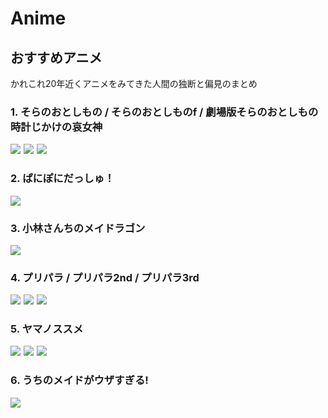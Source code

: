 # Anime

<!-- js/mokuji.js -->
<div class="mokuji" first="3" last="3"></div>
<script src="js/mokuji.js"></script>

## おすすめアニメ

かれこれ20年近くアニメをみてきた人間の独断と偏見のまとめ

### 1. そらのおとしもの / そらのおとしものf / 劇場版そらのおとしもの 時計じかけの哀女神

<a href="https://www.amazon.co.jp/%E3%83%A6%E3%82%A6%E3%82%B7%E3%83%A3%E5%A4%A7%E5%9C%B0%E3%81%AB%E8%B5%B7%E3%81%A4/dp/B00FNG18ZC/ref=as_li_ss_il?ie=UTF8&qid=1551379037&sr=8-1&keywords=%E3%81%9D%E3%82%89%E3%81%AE%E3%81%8A%E3%81%A8%E3%81%97%E3%82%82%E3%81%AE&linkCode=li3&tag=infirmaria112-22&linkId=28995a11b067d164c4af751abe602803&language=ja_JP" target="_blank"><img border="0" src="//ws-fe.amazon-adsystem.com/widgets/q?_encoding=UTF8&ASIN=B00FNG18ZC&Format=_SL250_&ID=AsinImage&MarketPlace=JP&ServiceVersion=20070822&WS=1&tag=infirmaria112-22&language=ja_JP" ></a><img src="https://ir-jp.amazon-adsystem.com/e/ir?t=infirmaria112-22&language=ja_JP&l=li3&o=9&a=B00FNG18ZC" width="1" height="1" border="0" alt="" style="border:none !important; margin:0px !important;" />
<a href="https://www.amazon.co.jp/%E3%82%AD%E3%83%9F%E3%83%A2%E8%84%B1%E3%82%B2-%E5%B8%B0%E3%83%83%E3%83%86%E3%82%AD%E3%82%BF%E3%83%A6%E3%82%A6%E3%82%B7%E3%83%A3/dp/B00FNGJEOY/ref=as_li_ss_il?ie=UTF8&qid=1551379037&sr=8-3&keywords=%E3%81%9D%E3%82%89%E3%81%AE%E3%81%8A%E3%81%A8%E3%81%97%E3%82%82%E3%81%AE&linkCode=li3&tag=infirmaria112-22&linkId=07f383b60e13667c2db8ca54fc01f650&language=ja_JP" target="_blank"><img border="0" src="//ws-fe.amazon-adsystem.com/widgets/q?_encoding=UTF8&ASIN=B00FNGJEOY&Format=_SL250_&ID=AsinImage&MarketPlace=JP&ServiceVersion=20070822&WS=1&tag=infirmaria112-22&language=ja_JP" ></a><img src="https://ir-jp.amazon-adsystem.com/e/ir?t=infirmaria112-22&language=ja_JP&l=li3&o=9&a=B00FNGJEOY" width="1" height="1" border="0" alt="" style="border:none !important; margin:0px !important;" />
<a href="https://www.amazon.co.jp/%E5%8A%87%E5%A0%B4%E7%89%88%E3%81%9D%E3%82%89%E3%81%AE%E3%81%8A%E3%81%A8%E3%81%97%E3%82%82%E3%81%AE-%E6%99%82%E8%A8%88%E3%81%98%E3%81%8B%E3%81%91%E3%81%AE%E5%93%80%E5%A5%B3%E7%A5%9E-%E4%BF%9D%E5%BF%97%E7%B7%8F%E4%B8%80%E6%9C%97/dp/B07GDSDM6P/ref=as_li_ss_il?ie=UTF8&qid=1551379037&sr=8-7&keywords=%E3%81%9D%E3%82%89%E3%81%AE%E3%81%8A%E3%81%A8%E3%81%97%E3%82%82%E3%81%AE&linkCode=li3&tag=infirmaria112-22&linkId=761ad2a4c1c2560460a96e12d0e11480&language=ja_JP" target="_blank"><img border="0" src="//ws-fe.amazon-adsystem.com/widgets/q?_encoding=UTF8&ASIN=B07GDSDM6P&Format=_SL250_&ID=AsinImage&MarketPlace=JP&ServiceVersion=20070822&WS=1&tag=infirmaria112-22&language=ja_JP" ></a><img src="https://ir-jp.amazon-adsystem.com/e/ir?t=infirmaria112-22&language=ja_JP&l=li3&o=9&a=B07GDSDM6P" width="1" height="1" border="0" alt="" style="border:none !important; margin:0px !important;" />

### 2. ぱにぽにだっしゅ！

<a href="https://www.amazon.co.jp/%E3%81%B1%E3%81%AB%E3%81%BD%E3%81%AB%E3%81%A0%E3%81%A3%E3%81%97%E3%82%85-Blu-ray-BOX-%E5%88%9D%E5%9B%9E%E9%99%90%E5%AE%9A%E7%89%88-%E6%96%8E%E8%97%A4%E5%8D%83%E5%92%8C/dp/B06VXG62QL/ref=as_li_ss_il?ie=UTF8&qid=1551379136&sr=8-1&keywords=%E3%81%B1%E3%81%AB%E3%81%BD%E3%81%AB%E3%81%A0%E3%81%A3%E3%81%97%E3%82%85%EF%BC%81&linkCode=li3&tag=infirmaria112-22&linkId=de08095a4e1dd249b26818cd85935a43&language=ja_JP" target="_blank"><img border="0" src="//ws-fe.amazon-adsystem.com/widgets/q?_encoding=UTF8&ASIN=B06VXG62QL&Format=_SL250_&ID=AsinImage&MarketPlace=JP&ServiceVersion=20070822&WS=1&tag=infirmaria112-22&language=ja_JP" ></a><img src="https://ir-jp.amazon-adsystem.com/e/ir?t=infirmaria112-22&language=ja_JP&l=li3&o=9&a=B06VXG62QL" width="1" height="1" border="0" alt="" style="border:none !important; margin:0px !important;" />

### 3. 小林さんちのメイドラゴン

<a href="https://www.amazon.co.jp/%E3%80%8C%E7%AC%AC%E4%BA%8C%E3%81%AE%E3%83%89%E3%83%A9%E3%82%B4%E3%83%B3%E3%80%81%E3%82%AB%E3%83%B3%E3%83%8A%EF%BC%81%EF%BC%88%E3%83%8D%E3%82%BF%E3%83%90%E3%83%AC%E5%85%A8%E9%96%8B%E3%81%A7%E3%81%99%E3%81%AD%EF%BC%89%E3%80%8D/dp/B07BNZQF2Z/ref=as_li_ss_il?ie=UTF8&qid=1551379167&sr=8-1&keywords=%E5%B0%8F%E6%9E%97%E3%81%95%E3%82%93%E3%81%A1%E3%81%AE%E3%83%A1%E3%82%A4%E3%83%89%E3%83%A9%E3%82%B4%E3%83%B3&linkCode=li3&tag=infirmaria112-22&linkId=2e79c3f880a6ba469b067693ba6ebae5&language=ja_JP" target="_blank"><img border="0" src="//ws-fe.amazon-adsystem.com/widgets/q?_encoding=UTF8&ASIN=B07BNZQF2Z&Format=_SL250_&ID=AsinImage&MarketPlace=JP&ServiceVersion=20070822&WS=1&tag=infirmaria112-22&language=ja_JP" ></a><img src="https://ir-jp.amazon-adsystem.com/e/ir?t=infirmaria112-22&language=ja_JP&l=li3&o=9&a=B07BNZQF2Z" width="1" height="1" border="0" alt="" style="border:none !important; margin:0px !important;" />

### 4. プリパラ / プリパラ2nd / プリパラ3rd

<a href="https://www.amazon.co.jp/%E3%82%A2%E3%82%A4%E3%83%89%E3%83%AB%E5%A7%8B%E3%82%81%E3%81%A1%E3%82%83%E3%81%84%E3%81%BE%E3%81%97%E3%81%9F%EF%BC%81/dp/B00W4LK2NS/ref=as_li_ss_il?ie=UTF8&qid=1551379186&sr=8-1&keywords=%E3%83%97%E3%83%AA%E3%83%91%E3%83%A9&linkCode=li3&tag=infirmaria112-22&linkId=733161a044ce344c5ed1162be8fdbbd6&language=ja_JP" target="_blank"><img border="0" src="//ws-fe.amazon-adsystem.com/widgets/q?_encoding=UTF8&ASIN=B00W4LK2NS&Format=_SL250_&ID=AsinImage&MarketPlace=JP&ServiceVersion=20070822&WS=1&tag=infirmaria112-22&language=ja_JP" ></a><img src="https://ir-jp.amazon-adsystem.com/e/ir?t=infirmaria112-22&language=ja_JP&l=li3&o=9&a=B00W4LK2NS" width="1" height="1" border="0" alt="" style="border:none !important; margin:0px !important;" />
<a href="https://www.amazon.co.jp/%E3%81%BE%E3%81%9F%E3%81%BE%E3%81%9F%E3%82%A2%E3%82%A4%E3%83%89%E3%83%AB%E5%A7%8B%E3%82%81%E3%81%A1%E3%82%83%E3%81%84%E3%81%BE%E3%81%97%E3%81%9F%EF%BC%81%EF%BC%9F/dp/B00W4LKI96/ref=as_li_ss_il?ie=UTF8&qid=1551379186&sr=8-3&keywords=%E3%83%97%E3%83%AA%E3%83%91%E3%83%A9&linkCode=li3&tag=infirmaria112-22&linkId=bb8fbf0145c44ffa11de82fc70e95392&language=ja_JP" target="_blank"><img border="0" src="//ws-fe.amazon-adsystem.com/widgets/q?_encoding=UTF8&ASIN=B00W4LKI96&Format=_SL250_&ID=AsinImage&MarketPlace=JP&ServiceVersion=20070822&WS=1&tag=infirmaria112-22&language=ja_JP" ></a><img src="https://ir-jp.amazon-adsystem.com/e/ir?t=infirmaria112-22&language=ja_JP&l=li3&o=9&a=B00W4LKI96" width="1" height="1" border="0" alt="" style="border:none !important; margin:0px !important;" />
<a href="https://www.amazon.co.jp/%E3%83%9E%E3%83%9E%E3%82%A2%E3%82%A4%E3%83%89%E3%83%AB%E5%A7%8B%E3%82%81%E3%81%A1%E3%82%83%E3%81%84%E3%81%BE%E3%81%97%E3%81%9F%EF%BC%81%EF%BC%9F/dp/B01E7L6KB0/ref=as_li_ss_il?ie=UTF8&qid=1551379186&sr=8-2&keywords=%E3%83%97%E3%83%AA%E3%83%91%E3%83%A9&linkCode=li3&tag=infirmaria112-22&linkId=045d83b2b8e12818bf2a7e1f2c63da57&language=ja_JP" target="_blank"><img border="0" src="//ws-fe.amazon-adsystem.com/widgets/q?_encoding=UTF8&ASIN=B01E7L6KB0&Format=_SL250_&ID=AsinImage&MarketPlace=JP&ServiceVersion=20070822&WS=1&tag=infirmaria112-22&language=ja_JP" ></a><img src="https://ir-jp.amazon-adsystem.com/e/ir?t=infirmaria112-22&language=ja_JP&l=li3&o=9&a=B01E7L6KB0" width="1" height="1" border="0" alt="" style="border:none !important; margin:0px !important;" />

### 5. ヤマノススメ

<a href="https://www.amazon.co.jp/%E3%80%90%E4%B8%80%E5%90%88%E7%9B%AE%E3%80%91-%E5%B1%B1%E3%81%A0%E3%81%91%E3%81%AF%E3%83%80%E3%83%A1%EF%BC%81/dp/B00IJKSRKI/ref=as_li_ss_il?ie=UTF8&qid=1551379285&sr=8-5&keywords=%E3%83%A4%E3%83%9E%E3%83%8E%E3%82%B9%E3%82%B9%E3%83%A1&linkCode=li3&tag=infirmaria112-22&linkId=4e2bdab5c3413a032c108ee038b85515&language=ja_JP" target="_blank"><img border="0" src="//ws-fe.amazon-adsystem.com/widgets/q?_encoding=UTF8&ASIN=B00IJKSRKI&Format=_SL250_&ID=AsinImage&MarketPlace=JP&ServiceVersion=20070822&WS=1&tag=infirmaria112-22&language=ja_JP" ></a><img src="https://ir-jp.amazon-adsystem.com/e/ir?t=infirmaria112-22&language=ja_JP&l=li3&o=9&a=B00IJKSRKI" width="1" height="1" border="0" alt="" style="border:none !important; margin:0px !important;" />
<a href="https://www.amazon.co.jp/%E3%83%A4%E3%83%9E%E3%83%8E%E3%82%B9%E3%82%B9%E3%83%A1-%E3%82%BB%E3%82%AB%E3%83%B3%E3%83%89%E3%82%B7%E3%83%BC%E3%82%BA%E3%83%B3%E3%80%90%E6%96%B0%E4%B8%80%E5%90%88%E7%9B%AE%E3%80%91-%E3%83%86%E3%83%B3%E3%83%88%E3%81%AB%E6%B3%8A%E3%81%BE%E3%82%8D%E3%81%86%EF%BC%81/dp/B00M3IYKOO/ref=as_li_ss_il?ie=UTF8&qid=1551379383&sr=8-3&keywords=%E3%83%A4%E3%83%9E%E3%83%8E%E3%82%B9%E3%82%B9%E3%83%A1+%E3%82%BB%E3%82%AB%E3%83%B3%E3%83%89%E3%82%B7%E3%83%BC%E3%82%BA%E3%83%B3&linkCode=li3&tag=infirmaria112-22&linkId=a2da28d35d0b14b59ab04e3c4cf98c49&language=ja_JP" target="_blank"><img border="0" src="//ws-fe.amazon-adsystem.com/widgets/q?_encoding=UTF8&ASIN=B00M3IYKOO&Format=_SL250_&ID=AsinImage&MarketPlace=JP&ServiceVersion=20070822&WS=1&tag=infirmaria112-22&language=ja_JP" ></a><img src="https://ir-jp.amazon-adsystem.com/e/ir?t=infirmaria112-22&language=ja_JP&l=li3&o=9&a=B00M3IYKOO" width="1" height="1" border="0" alt="" style="border:none !important; margin:0px !important;" />
<a href="https://www.amazon.co.jp/%E3%80%8E%E7%AD%91%E6%B3%A2%E5%B1%B1%E3%81%A7%E5%88%9D%E3%83%87%E3%83%BC%E3%83%88%EF%BC%81%EF%BC%9F%E3%80%8F/dp/B07F5JP26G/ref=as_li_ss_il?ie=UTF8&qid=1551379285&sr=8-1&keywords=%E3%83%A4%E3%83%9E%E3%83%8E%E3%82%B9%E3%82%B9%E3%83%A1&linkCode=li3&tag=infirmaria112-22&linkId=fdd86c9904e04ab1cc24c03dedaeb5d1&language=ja_JP" target="_blank"><img border="0" src="//ws-fe.amazon-adsystem.com/widgets/q?_encoding=UTF8&ASIN=B07F5JP26G&Format=_SL250_&ID=AsinImage&MarketPlace=JP&ServiceVersion=20070822&WS=1&tag=infirmaria112-22&language=ja_JP" ></a><img src="https://ir-jp.amazon-adsystem.com/e/ir?t=infirmaria112-22&language=ja_JP&l=li3&o=9&a=B07F5JP26G" width="1" height="1" border="0" alt="" style="border:none !important; margin:0px !important;" />

### 6. うちのメイドがウザすぎる!

<a href="https://www.amazon.co.jp/%E3%80%8C%E3%81%86%E3%81%A1%E3%81%AE%E3%83%A1%E3%82%A4%E3%83%89%E3%81%A8%E9%96%8B%E3%81%8B%E3%81%9A%E3%81%AE%E9%83%A8%E5%B1%8B%E3%80%8D/dp/B07JBKRGYP/ref=as_li_ss_il?ie=UTF8&qid=1551379404&sr=8-7&keywords=%E3%81%86%E3%81%A1%E3%81%AE%E3%83%A1%E3%82%A4%E3%83%89%E3%81%8C%E3%82%A6%E3%82%B6%E3%81%99%E3%81%8E%E3%82%8B!&linkCode=li3&tag=infirmaria112-22&linkId=d9eeae9bfdd4b3f3d18be33232bf4e5b&language=ja_JP" target="_blank"><img border="0" src="//ws-fe.amazon-adsystem.com/widgets/q?_encoding=UTF8&ASIN=B07JBKRGYP&Format=_SL250_&ID=AsinImage&MarketPlace=JP&ServiceVersion=20070822&WS=1&tag=infirmaria112-22&language=ja_JP" ></a><img src="https://ir-jp.amazon-adsystem.com/e/ir?t=infirmaria112-22&language=ja_JP&l=li3&o=9&a=B07JBKRGYP" width="1" height="1" border="0" alt="" style="border:none !important; margin:0px !important;" />

